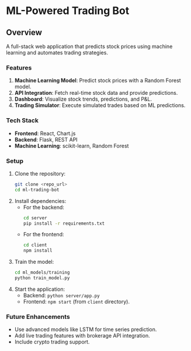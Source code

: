 # ML-Powered Trading Bot

## Overview
A full-stack web application that predicts stock prices using machine learning and automates trading strategies.

### Features
1. **Machine Learning Model**: Predict stock prices with a Random Forest model.
2. **API Integration**: Fetch real-time stock data and provide predictions.
3. **Dashboard**: Visualize stock trends, predictions, and P&L.
4. **Trading Simulator**: Execute simulated trades based on ML predictions.

### Tech Stack
- **Frontend**: React, Chart.js
- **Backend**: Flask, REST API
- **Machine Learning**: scikit-learn, Random Forest

### Setup
1. Clone the repository:
   ```bash
   git clone <repo_url>
   cd ml-trading-bot
   ```
2. Install dependencies:
   - For the backend:
     ```bash
     cd server
     pip install -r requirements.txt
     ```
   - For the frontend:
     ```bash
     cd client
     npm install
     ```
3. Train the model:
   ```bash
   cd ml_models/training
   python train_model.py
   ```
4. Start the application:
   - Backend: `python server/app.py`
   - Frontend: `npm start` (from `client` directory).

### Future Enhancements
- Use advanced models like LSTM for time series prediction.
- Add live trading features with brokerage API integration.
- Include crypto trading support.
